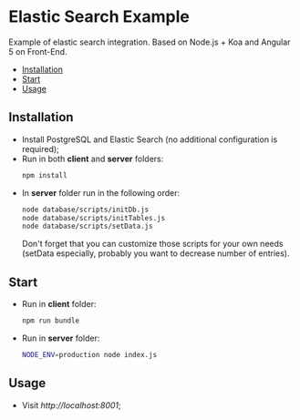 # Elastic Search Example
Example of elastic search integration. Based on Node.js + Koa and Angular 5 on Front-End.

- [Installation](#installation)
- [Start](#start)
- [Usage](#usage)

## Installation
- Install PostgreSQL and Elastic Search (no additional configuration is required);
- Run in both **client** and **server** folders:
  ``` bash
  npm install
  ```
- In **server** folder run in the following order:
  ``` bash
  node database/scripts/initDb.js
  node database/scripts/initTables.js
  node database/scripts/setData.js
  ```
  Don't forget that you can customize those scripts for your own needs (setData especially, probably you want to decrease number of entries).

## Start
- Run in **client** folder:
  ``` bash
  npm run bundle
  ```
- Run in **server** folder:
  ``` bash
  NODE_ENV=production node index.js
  ```

## Usage
 - Visit *http://localhost:8001*;
 
